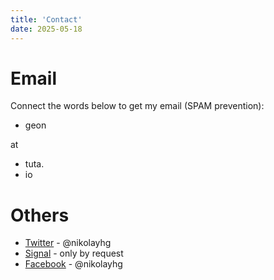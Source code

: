 ```yaml
---
title: 'Contact'
date: 2025-05-18
---
```


# Email

Connect the words below to get my email (SPAM prevention):

- geon

at

- tuta.
- io

# Others

- [Twitter](https://twitter.com/nikolayhg) - @nikolayhg
- [Signal](https://signal.org/) - only by request
- [Facebook](https://www.facebook.com/nikolayhg/) - @nikolayhg
